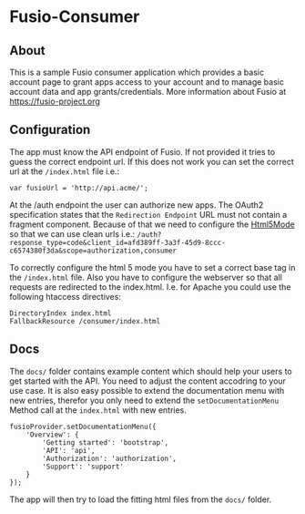
# Fusio-Consumer

## About

This is a sample Fusio consumer application which provides a basic account page
to grant apps access to your account and to manage basic account data and app 
grants/credentials. More information about Fusio at https://fusio-project.org

## Configuration

The app must know the API endpoint of Fusio. If not provided it tries to guess 
the correct endpoint url. If this does not work you can set the correct 
url at the `/index.html` file i.e.:

    var fusioUrl = 'http://api.acme/';

At the /auth endpoint the user can authorize new apps. The OAuth2 specification 
states that the `Redirection Endpoint` URL must not contain a fragment 
component. Because of that we need to configure the [Html5Mode] so that we can 
use clean urls i.e.:
`/auth?response_type=code&client_id=afd389ff-3a3f-45d9-8ccc-c6574380f3da&scope=authorization,consumer`

To correctly configure the html 5 mode you have to set a correct base tag in the 
`/index.html` file. Also you have to configure the webserver so that all 
requests are redirected to the index.html. I.e. for Apache you could use the 
following htaccess directives:

    DirectoryIndex index.html
    FallbackResource /consumer/index.html

## Docs

The `docs/` folder contains example content which should help your users to get
started with the API. You need to adjust the content accodring to your use case.
It is also easy possible to extend the documentation menu with new entries, 
therefor you only need to extend the `setDocumentationMenu` Method call at the 
`index.html` with new entries.

```
fusioProvider.setDocumentationMenu({
    'Overview': {
        'Getting started': 'bootstrap',
        'API': 'api',
        'Authorization': 'authorization',
        'Support': 'support'
    }
});
```

The app will then try to load the fitting html files from the `docs/` folder.

[Html5Mode]: https://docs.angularjs.org/api/ng/provider/$locationProvider#html5Mode
